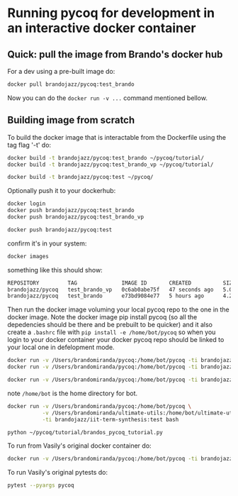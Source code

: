 # Running pycoq for development in an interactive docker container

## Quick: pull the image from Brando's docker hub

For a dev using a pre-built image do:
```bash
docker pull brandojazz/pycoq:test_brando
```

Now you can do the `docker run -v ...` command mentioned bellow.

## Building image from scratch

To build the docker image that is interactable from the Dockerfile using the tag flag '-t' do:
```bash
docker build -t brandojazz/pycoq:test_brando ~/pycoq/tutorial/
docker build -t brandojazz/pycoq:test_brando_vp ~/pycoq/tutorial/

docker build -t brandojazz/pycoq:test ~/pycoq/
```
Optionally push it to your dockerhub:
```bash
docker login
docker push brandojazz/pycoq:test_brando
docker push brandojazz/pycoq:test_brando_vp

docker push brandojazz/pycoq:test
```
confirm it's in your system:
```bash
docker images
```
something like this should show:
```bash
REPOSITORY         TAG              IMAGE ID       CREATED          SIZE
brandojazz/pycoq   test_brando_vp   0c6ab0abe75f   47 seconds ago   5.03GB
brandojazz/pycoq   test_brando      e73bd9084e77   5 hours ago      4.28GB
```
Then run the docker image voluming your local pycoq repo to the one in the docker image.
Note the docker image pip install pycoq (so all the depedencies should be there and be prebuilt to be quicker)
and it also create a `.bashrc` file with `pip install -e /home/bot/pycoq` so when you login to your docker container 
your docker pycoq repo should be linked to your local one in defelopment mode.
```bash
docker run -v /Users/brandomiranda/pycoq:/home/bot/pycoq -ti brandojazz/pycoq:test_brando bash
docker run -v /Users/brandomiranda/pycoq:/home/bot/pycoq -ti brandojazz/pycoq:test_brando_vp bash

docker run -v /Users/brandomiranda/pycoq:/home/bot/pycoq -ti brandojazz/pycoq:test bash
```
note `/home/bot` is the home directory for bot.
```bash
docker run -v /Users/brandomiranda/pycoq:/home/bot/pycoq \
           -v /Users/brandomiranda/ultimate-utils:/home/bot/ultimate-utils \
           -ti brandojazz/iit-term-synthesis:test bash
```

```bash
python ~/pycoq/tutorial/brandos_pycoq_tutorial.py
```

To run from Vasily's original docker container do:
```bash
docker run -v /Users/brandomiranda/pycoq:/home/bot/pycoq -ti brandojazz/pycoq:test bash
```

To run Vasily's original pytests do:
```bash
pytest --pyargs pycoq
```